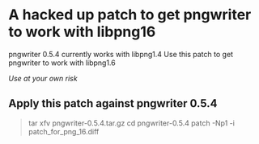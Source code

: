A hacked up patch to get pngwriter to work with libpng16
========================================================

pngwriter 0.5.4 currently works with libpng1.4
Use this patch to get pngwriter to work with libpng1.6

_Use at your own risk_

Apply this patch against pngwriter 0.5.4
----------------------------------------

> tar xfv pngwriter-0.5.4.tar.gz
> cd pngwriter-0.5.4
> patch -Np1 -i patch_for_png_16.diff

